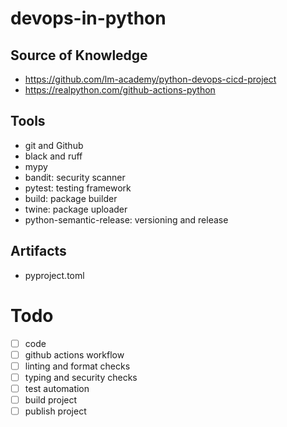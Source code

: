 # devops-in-python

## Source of Knowledge

- https://github.com/lm-academy/python-devops-cicd-project
- https://realpython.com/github-actions-python

## Tools

- git and Github
- black and ruff
- mypy
- bandit: security scanner
- pytest: testing framework
- build: package builder
- twine: package uploader
- python-semantic-release: versioning and release

## Artifacts 

- pyproject.toml

# Todo

- [ ] code
- [ ] github actions workflow
- [ ] linting and format checks
- [ ] typing and security checks
- [ ] test automation
- [ ] build project
- [ ] publish project
